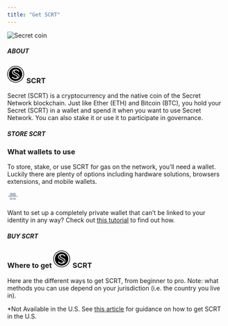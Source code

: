 ```yaml
---
title: "Get SCRT"
---
```


<column class=" get-scrt__cover">
  <block>
    <get-scrt-hero />
  </block>
</column>

<column class="spacer-s get-scrt__bg-black" number="2" number-m="1" number-s="1">
<block >
<div >
<img class="get-scrt__align-img" src="/img/get-scrt/get-scrt-coin.png" alt="Secret coin" loading="lazy"/>
</div>
</block>

<block class="get-scrt__block-align">
<div>

##### ABOUT

<h3 class="h3-scrt-logo"><img src="../../src/assets/getscrt-filled-icon.svg" alt="Secret logo" loading="lazy"/> <span>SCRT</span></h3>
<p class="get-scrt__p-left">Secret (SCRT) is a cryptocurrency and the native coin of the Secret Network blockchain. Just like Ether (ETH) and Bitcoin (BTC), you hold your Secret (SCRT) in a wallet and spend it when you want to use Secret Network. You can also stake it or use it to participate in governance.</p> 
</div>
</block>
</column>

<column class="spacer-s store-scrt" >
<block class="">
<div class="get-scrt__text-block">

##### STORE SCRT

### What wallets to use

<p class="get-scrt__p">To store, stake, or use SCRT for gas on the network, you’ll need a wallet. Luckily there are plenty of options including hardware solutions, browsers extensions, and mobile wallets.</p>
</div>

<get-scrt-wallets />

<div class="get-scrt__privacy">
<div class="get-scrt__privacy__text-box">
<svg width="25" height="24" viewBox="0 0 25 24" fill="none" xmlns="http://www.w3.org/2000/svg">
<g clip-path="url(#clip0_4823_129025)">
<g clip-path="url(#clip1_4823_129025)">
<path d="M19.8006 15.5523C19.1284 15.3601 16.5606 14.6401 13.5606 15.6967C13.465 15.721 13.3684 15.7445 13.2728 15.7445H12.0728C11.9772 15.7445 11.8806 15.7201 11.785 15.6967C8.80949 14.6167 6.21725 15.3367 5.54501 15.5523C5.44938 15.5767 5.40063 15.6479 5.40063 15.7445V16.5601C5.40063 16.6557 5.44845 16.7279 5.54501 16.7523C5.59282 16.7767 5.6172 16.7767 5.66501 16.8001C5.76063 16.8245 5.80938 16.8957 5.80938 16.9923C5.83376 19.8 6.79377 20.4723 8.73714 20.4723C10.705 20.4723 11.5927 19.7045 11.8094 18.7923C11.9772 18.1679 12.0494 17.5201 12.0972 17.1845C12.1216 17.0401 12.2416 16.9201 12.4094 16.9201H12.9616C13.1059 16.9201 13.2494 17.0401 13.2738 17.1845C13.3216 17.5445 13.4181 18.1923 13.5616 18.7923C13.8016 19.7045 14.666 20.4723 16.6338 20.4723C18.5782 20.4723 19.5138 19.8001 19.5616 16.9923C19.5616 16.8967 19.6094 16.8245 19.7059 16.8001C19.7538 16.7757 19.7781 16.7757 19.8259 16.7523C19.8981 16.7279 19.9703 16.6323 19.9703 16.5601V15.7679C19.945 15.6479 19.8728 15.5757 19.8006 15.5523L19.8006 15.5523Z" fill="#B2BFCD"/>
<path d="M22.8251 10.68H20.2573L19.4173 5.76005C19.153 4.24785 17.6895 3.26453 16.2018 3.60005L14.714 3.93566C13.3696 4.22347 11.9785 4.22347 10.634 3.93566L9.1462 3.60005C7.65839 3.26443 6.19396 4.27224 5.93068 5.76005L5.09068 10.68H2.521C1.82539 10.68 1.27319 11.2322 1.27319 11.9279C1.27319 12.6235 1.82539 13.1757 2.521 13.1757H22.801C23.4966 13.1757 24.0488 12.6235 24.0488 11.9279C24.0732 11.2557 23.521 10.68 22.8254 10.68H22.8251Z" fill="#B2BFCD"/>
</g>
</g>
<defs>
<clipPath id="clip0_4823_129025">
<rect width="24" height="24" fill="white" transform="translate(0.5)"/>
</clipPath>
<clipPath id="clip1_4823_129025">
<rect width="24" height="24" fill="white" transform="translate(0.672852)"/>
</clipPath>
</defs>
</svg>
<p class="get-scrt__privacy__text-box__p">Want to set up a completely private wallet that can’t be linked to your identity in any way? Check out <a href="https://medium.com/@secretnetwork/secret-network-access-control-viewing-keys-vs-permits-97baad539e72">this tutorial</a> to find out how.</p>
</div>
</div>
</block>
</column>

<column>
<block>
<div class="get-scrt__text-block">

##### BUY SCRT

<h3 class="h3-scrt-logo"><span>Where to get</span> <img src="../../src/assets/getscrt-filled-icon.svg" alt="Secret logo" loading="lazy" /> <span>SCRT</span></h3>
<p class=" get-scrt__p">Here are the different ways to get SCRT, from beginner to pro. Note: what methods you can use depend on your jurisdiction (i.e. the country you live in).</p>
</div>

<get-scrt-buy class="" pathId="1" />
<p class="get-scrt__p-small ">*Not Available in the U.S. See <a href="#">this article</a> for guidance on how to get SCRT in the U.S.</p>
<get-scrt-buy  pathId="2" />
<get-scrt-buy-by-groups class="get-scrt__exchanges" pathId="3" />
<get-scrt-buy  pathId="4" />
</block>
</column>

<!-- Convert sSCRT to SCRT -->
<column class="">
  <block>
    <get-scrt-convert-sscrt-v2 />
  </block>
</column>

<column class="spacer-s page-developers__dev-questions">
  <block>
    <get-scrt-questions />
  </block>
</column>

<column class="" number="2" number-m="2" number-s="1">
  <block>
    <general-ctas id="build-on-secret" />
  </block>
  <block>
    <general-ctas id="join-the-community" />
  </block>
</column >
